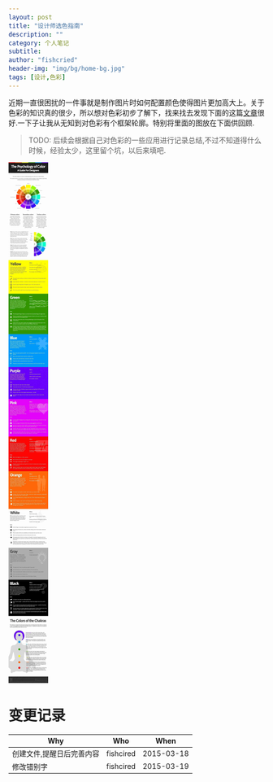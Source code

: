 ```yaml
---
layout: post
title: "设计师选色指南"
description: ""
category: 个人笔记
subtitle:
author: "fishcried"
header-img: "img/bg/home-bg.jpg"
tags: [设计,色彩]
---
```


近期一直很困扰的一件事就是制作图片时如何配置颜色使得图片更加高大上。关于色彩的知识真的很少，所以想对色彩初步了解下，找来找去发现下面的这篇[文章](http://blog.jobbole.com/43331/)很好.一下子让我从无知到对色彩有个框架轮廓。特别将里面的图放在下面供回顾.


> TODO: 后续会根据自己对色彩的一些应用进行记录总结,不过不知道得什么时候，经验太少，这里留个坑，以后来填吧.

![](/img/color_arch.jpg)

# 变更记录

|Why | Who | When |
|----|-----|------|
|创建文件,提醒日后完善内容|fishcired|2015-03-18|
|修改错别字|fishcired|2015-03-19 |
